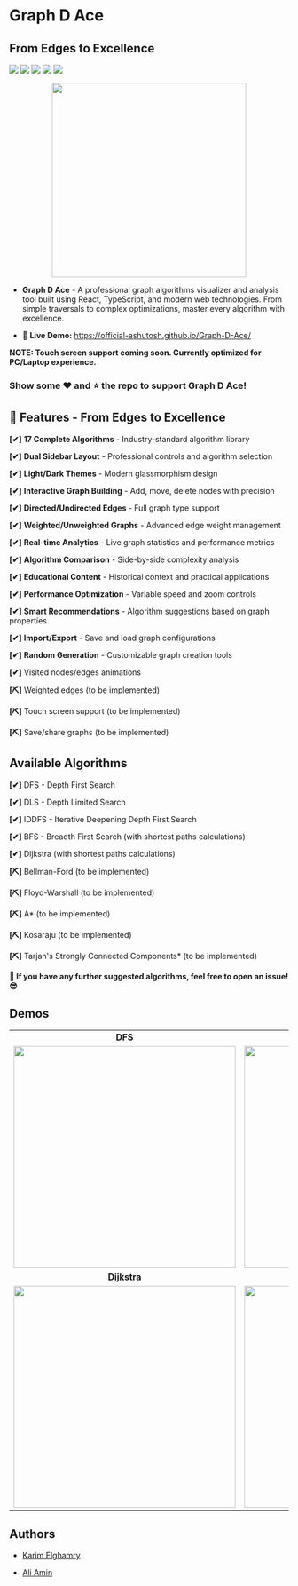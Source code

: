 # Graph D Ace
## From Edges to Excellence

[<img src="https://img.shields.io/website?up_message=Github%20Pages&url=https%3A%2F%2Fofficial-ashutosh.github.io%2FGraph-D-Ace%2F">](https://official-ashutosh.github.io/Graph-D-Ace/) <img src="https://img.shields.io/github/license/official-ashutosh/Graph-D-Ace"> <img src="https://img.shields.io/github/issues-raw/official-ashutosh/Graph-D-Ace">
<img src="https://img.shields.io/github/issues-pr-closed/official-ashutosh/Graph-D-Ace"> <img src="https://img.shields.io/github/contributors/official-ashutosh/Graph-D-Ace">

<p align="center"><img height="350px" src="screenshots/GraphDAce.png"></p>

- **Graph D Ace** - A professional graph algorithms visualizer and analysis tool built using React, TypeScript, and modern web technologies. From simple traversals to complex optimizations, master every algorithm with excellence.

- 🚀 **Live Demo:** https://official-ashutosh.github.io/Graph-D-Ace/

**NOTE: Touch screen support coming soon. Currently optimized for PC/Laptop experience.**

### Show some :heart: and :star: the repo to support Graph D Ace!

## 🌟 Features - From Edges to Excellence

**[✔]** **17 Complete Algorithms** - Industry-standard algorithm library

**[✔]** **Dual Sidebar Layout** - Professional controls and algorithm selection

**[✔]** **Light/Dark Themes** - Modern glassmorphism design

**[✔]** **Interactive Graph Building** - Add, move, delete nodes with precision

**[✔]** **Directed/Undirected Edges** - Full graph type support

**[✔]** **Weighted/Unweighted Graphs** - Advanced edge weight management

**[✔]** **Real-time Analytics** - Live graph statistics and performance metrics

**[✔]** **Algorithm Comparison** - Side-by-side complexity analysis

**[✔]** **Educational Content** - Historical context and practical applications

**[✔]** **Performance Optimization** - Variable speed and zoom controls

**[✔]** **Smart Recommendations** - Algorithm suggestions based on graph properties

**[✔]** **Import/Export** - Save and load graph configurations

**[✔]** **Random Generation** - Customizable graph creation tools

**[✔]** Visited nodes/edges animations

**[⛏]** Weighted edges (to be implemented)

**[⛏]** Touch screen support (to be implemented)

**[⛏]** Save/share graphs (to be implemented)

## Available Algorithms

**[✔]** DFS - Depth First Search

**[✔]** DLS - Depth Limited Search

**[✔]** IDDFS - Iterative Deepening Depth First Search

**[✔]** BFS - Breadth First Search (with shortest paths calculations)

**[✔]** Dijkstra (with shortest paths calculations)

**[⛏]** Bellman-Ford (to be implemented)

**[⛏]** Floyd-Warshall (to be implemented)

**[⛏]** A\* (to be implemented)

**[⛏]** Kosaraju (to be implemented)

**[⛏]** Tarjan's Strongly Connected Components\* (to be implemented)

**🎉 If you have any further suggested algorithms, feel free to open an issue! 😎**

## Demos

<table style="font-weight:bold;" align="center">
  <tr>
    <td align="center">DFS</td>
     <td align="center">IDDFS</td>
  </tr>
  <tr>
    <td align="center"><img width="400px" src="https://media.giphy.com/media/H7f7EJhDl6b0Bjak1K/giphy.gif"></td>
    <td align="center"><img width="400px" src="https://media.giphy.com/media/S8MtOaYjNEZIDtUhgb/giphy.gif"></td>
  </tr>
  <tr>
    <td align="center">Dijkstra</td>
     <td align="center">BFS</td>
  </tr>
  <tr>
    <td align="center"><img width="400px" src="https://media.giphy.com/media/L1K4LMxTaZ68j2qLo4/giphy.gif"></td>
    <td align="center"><img width="400px" src="https://media.giphy.com/media/XDGHPH6auW8L1xT3cg/giphy.gif"></td>
  </tr>
 </table>

## Authors

- [Karim Elghamry](https://github.com/KarimElghamry)

- [Ali Amin](https://github.com/Ali-Amin)

